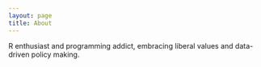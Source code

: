 ```yaml
---
layout: page
title: About
---
```


R enthusiast and programming addict, embracing liberal values and data-driven policy making.

